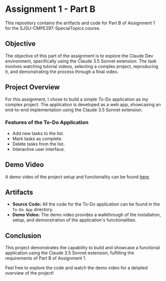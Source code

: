 # Assignment 1 - Part B

This repository contains the artifacts and code for Part B of Assignment 1 for the SJSU-CMPE297-SpecialTopics course.

## Objective

The objective of this part of the assignment is to explore the Claude Dev environment, specifically using the Claude 3.5 Sonnet extension. The task involves watching tutorial videos, selecting a complex project, reproducing it, and demonstrating the process through a final video.

## Project Overview

For this assignment, I chose to build a simple To-Do application as my complex project. The application is developed as a web app, showcasing an end-to-end implementation using the Claude 3.5 Sonnet extension.

### Features of the To-Do Application

- Add new tasks to the list.
- Mark tasks as complete.
- Delete tasks from the list.
- Interactive user interface.

## Demo Video

A demo video of the project setup and functionality can be found [here](https://drive.google.com/file/d/1f1xGUGaZ5Mf6VoVqL048qCW75Z0kUuJu/view?usp=share_link).

## Artifacts

- **Source Code:** All the code for the To-Do application can be found in the `To-Do App` directory.
- **Demo Video:** The demo video provides a walkthrough of the installation, setup, and demonstration of the application's functionalities.

## Conclusion

This project demonstrates the capability to build and showcase a functional application using the Claude 3.5 Sonnet extension, fulfilling the requirements of Part B of Assignment 1.

Feel free to explore the code and watch the demo video for a detailed overview of the project!
